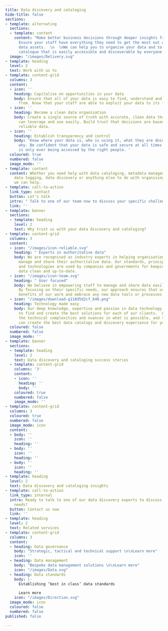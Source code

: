 ```yaml
---
title: Data discovery and cataloging
hide-title: false
sections:
- template: alternating
  sections:
  - template: content
    content: "Make better business decisions through deeper insights from your data.
      Ensure your staff have everything they need to get the most out of your organisation’s
      data assets.  \n  \nWe can help you to organise your data and to build a data
      catalogue that is easily accessible and discoverable by everyone in your organisation. "
  image: "/images/Delivery.svg"
- template: heading
  level: 2
  text: Work with us to
- template: content-grid
  columns: 3
  content:
  - icon: ''
    heading: Capitalise on opportunities in your data
    body: Ensure that all of your data is easy to find, understand and draw insight
      from. Know that your staff are able to exploit your data to its full potential.
  - icon: ''
    heading: Become a clean data organisation
    body: Create a single source of truth with accurate, clean data that everyone
      can leverage and use easily. Build trust that decisions are based on up-to-date,
      reliable data.
  - icon: ''
    heading: Establish transparency and control
    body: 'Know where your data is, who is using it, what they are doing with it and
      why. Be confident that your data is safe and secure at all times and that it
      is only ever being accessed by the right people. '
  coloured: true
  numbered: false
  image_mode: ''
- template: content
  content: Whether you need help with data cataloging, metadata management, data cleansing,
    data tagging, data discovery or anything else to do with organising your data,
    we can help.
- template: call-to-action
  link_type: contact
  button: Let's talk
  intro: " Talk to one of our team now to discuss your specific challenge."
  link: ''
- template: banner
  sections:
  - template: heading
    level: 2
    text: Why trust us with your data discovery and cataloging?
- template: content-grid
  columns: 3
  content:
  - icon: "/images/icon-reliable.svg"
    heading: " Experts in authoritative data"
    body: We are recognised as industry experts in helping organisations to establish,
      manage and share their authoritative data. Our standards, principles, processes
      and technologies are used by companies and governments for keeping their critical
      data clean and up-to-date.
  - icon: "/images/icon-team.svg"
    heading: " User focused"
    body: We believe in empowering staff to manage and share data easily and responsibly.
      By focusing on their specific needs, our approach ensures that users reap the
      benefits of our work and embrace any new data tools or processes introduced.
  - icon: "/images/download-g118d5d2cf_640.png"
    heading: Technology made easy
    body: Our deep knowledge, expertise and passion in data technology enables us
      to find and create the best solutions for each of our clients.  Let us handle
      the technical complexities and nuances in what is possible, and together we
      can create the best data catalogs and discovery experience for you.
  coloured: false
  numbered: false
  image_mode: ''
- template: banner
  sections:
  - template: heading
    level: 2
    text: Data discovery and cataloging success stories
  - template: content-grid
    columns: '3'
    content:
    - icon: ''
      heading: ''
      body: ''
    coloured: true
    numbered: false
    image_mode: ''
- template: content-grid
  columns: 3
  coloured: true
  numbered: false
  image_mode: icon
  content:
  - body: ''
    icon: ''
    heading: ''
  - body: ''
    icon: ''
    heading: ''
  - body: ''
    icon: ''
    heading: ''
- template: heading
  level: 2
  text: Data discovery and cataloging insights
- template: call-to-action
  link_type: internal
  intro: Ready to talk to one of our data discovery experts to discuss your specific
    needs?
  button: Contact us now
  link: ''
- template: heading
  level: 2
  text: Related services
- template: content-grid
  columns: 3
  content:
  - heading: Data governance
    body: "Strategic, tactical and technical support \n\nLearn more"
    icon: ''
  - heading: Data management
    body: "Bespoke data management solutions \n\nLearn more"
    icon: "/images/Data.svg"
  - heading: Data standards
    body: |-
      Establishing ‘best in class’ data standards

      Learn more
    icon: "/images/Direction.svg"
  image_mode: icon
  coloured: false
  numbered: false
published: false

---
```

